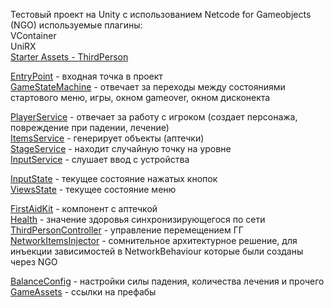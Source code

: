 Тестовый проект на Unity с использованием Netcode for Gameobjects (NGO)
используемые плагины:  
VContainer  
UniRX  
[Starter Assets - ThirdPerson](https://assetstore.unity.com/packages/essentials/starter-assets-thirdperson-updates-in-new-charactercontroller-pa-196526?srsltid=AfmBOoosJWzJOUYl_L2_TJSBfBAAyiZaMXuF_hmC_fQFwBMUG5tVRLfH)  

[EntryPoint](Assets/Code/Scripts/EntryPoint.cs) - входная точка в проект  
[GameStateMachine](Assets/Code/Scripts/GameStates/GameStateMachine.cs) - отвечает за переходы между состояниями стартового меню, игры, окном gameover, окном дисконекта

[PlayerService](Assets/Code/Scripts/Services/PlayerService.cs) - отвечает за работу с игроком (создает персонажа, повреждение при падении, лечение)  
[ItemsService](Assets/Code/Scripts/Services/ItemsService.cs) - генерирует объекты (аптечки)  
[StageService](Assets/Code/Scripts/Services/StageService.cs) - находит случайную точку на уровне  
[InputService](Assets/Code/Scripts/Services/InputService.cs) - слушает ввод с устройства  

[InputState](Assets/Code/Scripts/Data/InputState.cs) - текущее состояние нажатых кнопок  
[ViewsState](Assets/Code/Scripts/Data/ViewsState.cs) - текущее состояние меню

[FirstAidKit](Assets/Code/Scripts/Components/FirstAidKit.cs) - компонент с аптечкой  
[Health](Assets/Code/Scripts/Components/Health.cs) - значение здоровья синхронизирующегося по сети  
[ThirdPersonController](Assets/Code/Scripts/Components/ThirdPersonController.cs) - управление перемещением ГГ  
[NetworkItemsInjector](Assets/Code/Scripts/Components/NetworkItemsInjector.cs) - сомнительное архитектурное решение, для инъекции зависимостей в NetworkBehaviour которые были созданы через NGO

[BalanceConfig](Assets/Code/Scripts/Configs/BalanceConfig.cs) - настройки силы падения, количества лечения и прочего  
[GameAssets](Assets/Code/Scripts/Configs/GameAssets.cs) - ссылки на префабы  

